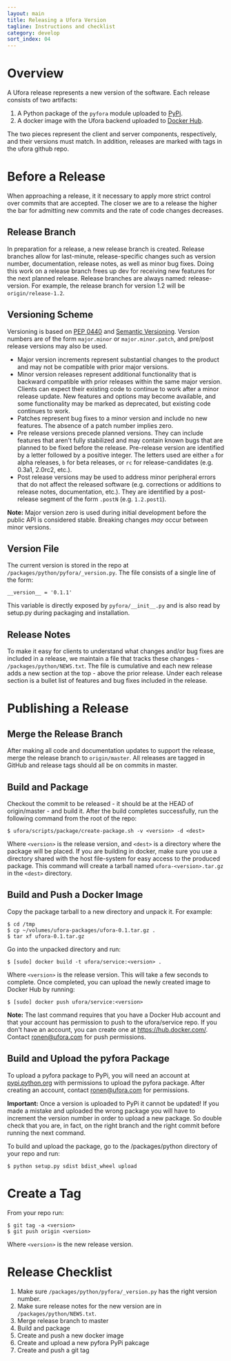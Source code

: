 ```yaml
---
layout: main
title: Releasing a Ufora Version
tagline: Instructions and checklist
category: develop
sort_index: 04
---
```


# Overview

A Ufora release represents a new version of the software. Each release consists of two artifacts:

1. A Python package of the `pyfora` module uploaded to [PyPi](https://pypi.python.org/pypi).
2. A docker image with the Ufora backend uploaded to [Docker Hub](https://hub.docker.com/).

The two pieces represent the client and server components, respectively, and their versions must match.
In addition, releases are marked with tags in the ufora github repo.



# Before a Release

When approaching a release, it it necessary to apply more strict control over commits that are accepted.
The closer we are to a release the higher the bar for admitting new commits and the rate of code changes decreases.


## Release Branch

In preparation for a release, a new release branch is created. Release branches allow for last-minute,
release-specific changes such as version number, documentation, release notes, as well as minor bug fixes.
Doing this work on a release branch frees up dev for receiving new features for the next planned release.
Release branches are always named: release-version. For example, the release branch for version 1.2 will be `origin/release-1.2`.


## Versioning Scheme

Versioning is based on [PEP 0440](https://www.python.org/dev/peps/pep-0440/) and [Semantic Versioning](http://semver.org/).
Version numbers are of the form `major.minor` or `major.minor.patch`, and pre/post release versions may also be used.

- Major version increments represent substantial changes to the product and may not be compatible with prior major versions.
- Minor version releases represent additional functionality that is backward compatible with prior releases within the same major version.
    Clients can expect their existing code to continue to work after a minor release update.
    New features and options may become available, and some functionality may be marked as deprecated,
    but existing code continues to work.
- Patches represent bug fixes to a minor version and include no new features. The absence of a patch
    number implies zero.
- Pre release versions precede planned versions. They can include features that aren't fully stabilized
    and may contain known bugs that are planned to be fixed before the release.
    Pre-release version are identified by a letter followed by a positive integer.
    The letters used are either `a` for alpha releases, `b` for beta releases, or `rc` for release-candidates
    (e.g. 0.3a1, 2.0rc2, etc.).
- Post release versions may be used to address minor peripheral errors that do not affect the released
    software (e.g. corrections or additions to release notes, documentation, etc.). They are identified by
    a post-release segment of the form `.postN` (e.g. `1.2.post1`).

**Note:** Major version zero is used during initial development before the public API is considered stable.
      Breaking changes *may* occur between minor versions.


## Version File

The current version is stored in the repo at `/packages/python/pyfora/_version.py`.
The file consists of a single line of the form:

    __version__ = '0.1.1'

This variable is directly exposed by `pyfora/__init__.py` and is also read by setup.py during packaging and installation.


## Release Notes

To make it easy for clients to understand what changes and/or bug fixes are included in a release,
we maintain a file that tracks these changes - `/packages/python/NEWS.txt`.
The file is cumulative and each new release adds a new section at the top - above the prior release.
Under each release section is a bullet list of features and bug fixes included in the release.



# Publishing a Release

## Merge the Release Branch

After making all code and documentation updates to support the release, merge the release branch to `origin/master`.
All releases are tagged in GitHub and release tags should all be on commits in master.


## Build and Package

Checkout the commit to be released - it should be at the HEAD of origin/master - and build it.
After the build completes successfully, run the following command from the root of the repo:

    $ ufora/scripts/package/create-package.sh -v <version> -d <dest>

Where `<version>` is the release version, and `<dest>` is a directory where the package will be placed.
If you are building in docker, make sure you use a directory shared with the host file-system for
easy access to the produced package.
This command will create a tarball named `ufora-<version>.tar.gz` in the `<dest>` directory.


## Build and Push a Docker Image

Copy the package tarball to a new directory and unpack it. For example:

    $ cd /tmp
    $ cp ~/volumes/ufora-packages/ufora-0.1.tar.gz .
    $ tar xf ufora-0.1.tar.gz

Go into the unpacked directory and run:

    $ [sudo] docker build -t ufora/service:<version> .

Where `<version>` is the release version. This will take a few seconds to complete.
Once completed, you can upload the newly created image to Docker Hub by running:

    $ [sudo] docker push ufora/service:<version>

**Note:** The last command requires that you have a Docker Hub account and that your account has permission to push to the ufora/service repo.
If you don't have an account, you can create one at https://hub.docker.com/.
Contact ronen@ufora.com for push permissions.


## Build and Upload the pyfora Package

To upload a pyfora package to PyPi, you will need an account at [pypi.python.org](https://pypi.python.org)
with permissions to upload the pyfora package.
After creating an account, contact ronen@ufora.com for permissions.

**Important:** Once a version is uploaded to PyPi it cannot be updated!
    If you made a mistake and uploaded the wrong package you will have to increment the version number
    in order to upload a new package.
    So double check that you are, in fact, on the right branch and the right commit before running the next command.

To build and upload the package, go to the /packages/python directory of your repo and run:

    $ python setup.py sdist bdist_wheel upload


# Create a Tag

From your repo run:

    $ git tag -a <version>
    $ git push origin <version>

Where `<version>` is the new release version.



# Release Checklist

1. Make sure `/packages/python/pyfora/_version.py` has the right version number.
2. Make sure release notes for the new version are in `/packages/python/NEWS.txt`.
3. Merge release branch to master
4. Build and package
5. Create and push a new docker image
6. Create and upload a new pyfora PyPi pakcage
7. Create and push a git tag


